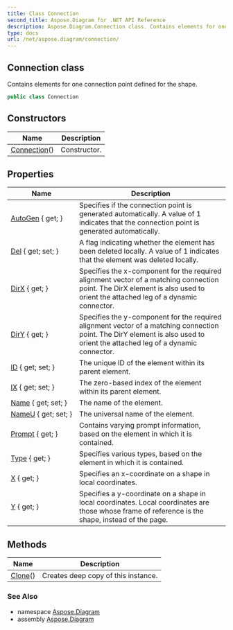 ```yaml
---
title: Class Connection
second_title: Aspose.Diagram for .NET API Reference
description: Aspose.Diagram.Connection class. Contains elements for one connection point defined for the shape
type: docs
url: /net/aspose.diagram/connection/
---
```

## Connection class

Contains elements for one connection point defined for the shape.

```csharp
public class Connection
```

## Constructors

| Name | Description |
| --- | --- |
| [Connection](connection/)() | Constructor. |

## Properties

| Name | Description |
| --- | --- |
| [AutoGen](../../aspose.diagram/connection/autogen/) { get; } | Specifies if the connection point is generated automatically. A value of 1 indicates that the connection point is generated automatically. |
| [Del](../../aspose.diagram/connection/del/) { get; set; } | A flag indicating whether the element has been deleted locally. A value of 1 indicates that the element was deleted locally. |
| [DirX](../../aspose.diagram/connection/dirx/) { get; } | Specifies the x-component for the required alignment vector of a matching connection point. The DirX element is also used to orient the attached leg of a dynamic connector. |
| [DirY](../../aspose.diagram/connection/diry/) { get; } | Specifies the y-component for the required alignment vector of a matching connection point. The DirY element is also used to orient the attached leg of a dynamic connector. |
| [ID](../../aspose.diagram/connection/id/) { get; set; } | The unique ID of the element within its parent element. |
| [IX](../../aspose.diagram/connection/ix/) { get; set; } | The zero-based index of the element within its parent element. |
| [Name](../../aspose.diagram/connection/name/) { get; set; } | The name of the element. |
| [NameU](../../aspose.diagram/connection/nameu/) { get; set; } | The universal name of the element. |
| [Prompt](../../aspose.diagram/connection/prompt/) { get; } | Contains varying prompt information, based on the element in which it is contained. |
| [Type](../../aspose.diagram/connection/type/) { get; } | Specifies various types, based on the element in which it is contained. |
| [X](../../aspose.diagram/connection/x/) { get; } | Specifies an x-coordinate on a shape in local coordinates. |
| [Y](../../aspose.diagram/connection/y/) { get; } | Specifies a y-coordinate on a shape in local coordinates. Local coordinates are those whose frame of reference is the shape, instead of the page. |

## Methods

| Name | Description |
| --- | --- |
| [Clone](../../aspose.diagram/connection/clone/)() | Creates deep copy of this instance. |

### See Also

* namespace [Aspose.Diagram](../../aspose.diagram/)
* assembly [Aspose.Diagram](../../)


